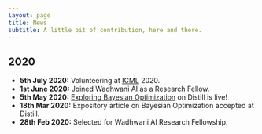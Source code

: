 ```yaml
---
layout: page
title: News
subtitle: A little bit of contribution, here and there.
---
```


## 2020

- **5th July 2020:** Volunteering at [ICML][2] 2020.
- **1st June 2020:** Joined Wadhwani AI as a Research Fellow.
- **5th May 2020:** [Exploring Bayesian Optimization][1] on Distill is live!
- **18th Mar 2020:** Expository article on Bayesian Optimization accepted at Distill.
- **28th Feb 2020:** Selected for Wadhwani AI Research Fellowship.

[1]: https://distill.pub/2020/bayesian-optimization/
[2]: https://icml.cc/.

